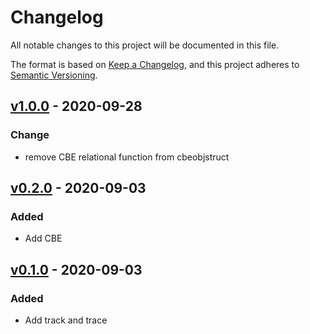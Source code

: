 # Changelog

All notable changes to this project will be documented in this file.

The format is based on [Keep a Changelog](https://keepachangelog.com/en/1.0.0/),
and this project adheres to [Semantic Versioning](https://semver.org/spec/v2.0.0.html).

## [v1.0.0] - 2020-09-28

### Change

- remove CBE relational function from cbeobjstruct

## [v0.2.0] - 2020-09-03

### Added

- Add CBE

## [v0.1.0] - 2020-09-03

### Added

- Add track and trace

[v1.0.0]: github.com/bigobject-inc/stailib/archive/v1.0.0
[v0.2.0]: github.com/bigobject-inc/stailib/archive/v0.2.0
[v0.1.0]: github.com/bigobject-inc/stailib/archive/v0.1.0
